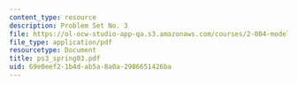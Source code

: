 ```yaml
---
content_type: resource
description: Problem Set No. 3
file: https://ol-ocw-studio-app-qa.s3.amazonaws.com/courses/2-004-modeling-dynamics-and-control-ii-spring-2003/69e0eef21b4dab5a8a0a2986651426ba_ps3_spring03.pdf
file_type: application/pdf
resourcetype: Document
title: ps3_spring03.pdf
uid: 69e0eef2-1b4d-ab5a-8a0a-2986651426ba
---
```

